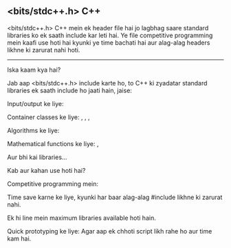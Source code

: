 ## <bits/stdc++.h> C++

<bits/stdc++.h> C++ mein ek header file hai jo lagbhag saare standard libraries ko ek saath include kar leti hai. Ye file competitive programming mein kaafi use hoti hai kyunki ye time bachati hai aur alag-alag headers likhne ki zarurat nahi hoti.

--- 

Iska kaam kya hai?

Jab aap <bits/stdc++.h> include karte ho, to C++ ki zyadatar standard libraries ek saath include ho jaati hain, jaise:

Input/output ke liye: <iostream>

Container classes ke liye: <vector>, <map>, <set>, <deque>

Algorithms ke liye: <algorithm>

Mathematical functions ke liye: <cmath>, <numeric>

Aur bhi kai libraries...

Kab aur kahan use hoti hai?

Competitive programming mein:

Time save karne ke liye, kyunki har baar alag-alag #include likhne ki zarurat nahi.

Ek hi line mein maximum libraries available hoti hain.

Quick prototyping ke liye: Agar aap ek chhoti script likh rahe ho aur time kam hai.
